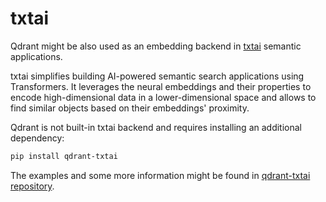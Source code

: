 # txtai
Qdrant might be also used as an embedding backend in [txtai](https://neuml.github.io/txtai/) semantic applications.

txtai simplifies building AI-powered semantic search applications using Transformers. It leverages the neural embeddings and their 
properties to encode high-dimensional data in a lower-dimensional space and allows to find similar objects based on their embeddings' 
proximity.

Qdrant is not built-in txtai backend and requires installing an additional dependency:

```bash
pip install qdrant-txtai
```

The examples and some more information might be found in [qdrant-txtai repository](https://github.com/qdrant/qdrant-txtai).